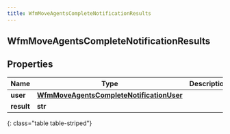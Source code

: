 ```yaml
---
title: WfmMoveAgentsCompleteNotificationResults
---
```

## WfmMoveAgentsCompleteNotificationResults

## Properties

|Name | Type | Description | Notes|
|------------ | ------------- | ------------- | -------------|
| **user** | [**WfmMoveAgentsCompleteNotificationUser**](WfmMoveAgentsCompleteNotificationUser.html) |  | [optional] |
| **result** | **str** |  | [optional] |
{: class="table table-striped"}


